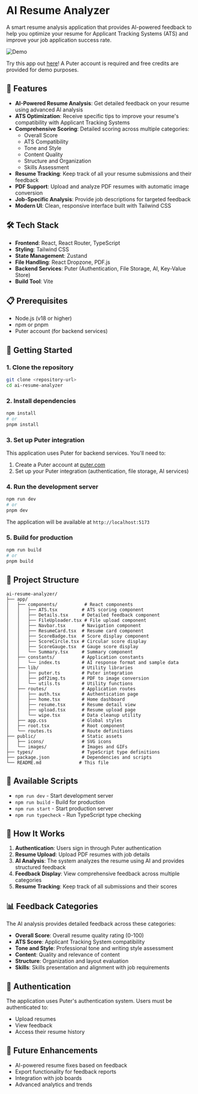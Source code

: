 # AI Resume Analyzer

A smart resume analysis application that provides AI-powered feedback to help you optimize your resume for Applicant Tracking Systems (ATS) and improve your job application success rate.

![Demo](public/resume-analyzer-demo.gif)

Try this app out [here](https://puter.com/app/jimmys-ai-resume-analyzer)! A Puter account is required and free credits are provided for demo purposes.

## 🚀 Features

- **AI-Powered Resume Analysis**: Get detailed feedback on your resume using advanced AI analysis
- **ATS Optimization**: Receive specific tips to improve your resume's compatibility with Applicant Tracking Systems
- **Comprehensive Scoring**: Detailed scoring across multiple categories:
  - Overall Score
  - ATS Compatibility
  - Tone and Style
  - Content Quality
  - Structure and Organization
  - Skills Assessment
- **Resume Tracking**: Keep track of all your resume submissions and their feedback
- **PDF Support**: Upload and analyze PDF resumes with automatic image conversion
- **Job-Specific Analysis**: Provide job descriptions for targeted feedback
- **Modern UI**: Clean, responsive interface built with Tailwind CSS

## 🛠️ Tech Stack

- **Frontend**: React, React Router, TypeScript
- **Styling**: Tailwind CSS
- **State Management**: Zustand
- **File Handling**: React Dropzone, PDF.js
- **Backend Services**: Puter (Authentication, File Storage, AI, Key-Value Store)
- **Build Tool**: Vite

## 📋 Prerequisites

- Node.js (v18 or higher)
- npm or pnpm
- Puter account (for backend services)

## 🚀 Getting Started

### 1. Clone the repository

```bash
git clone <repository-url>
cd ai-resume-analyzer
```

### 2. Install dependencies

```bash
npm install
# or
pnpm install
```

### 3. Set up Puter integration

This application uses Puter for backend services. You'll need to:

1. Create a Puter account at [puter.com](https://puter.com)
2. Set up your Puter integration (authentication, file storage, AI services)

### 4. Run the development server

```bash
npm run dev
# or
pnpm dev
```

The application will be available at `http://localhost:5173`

### 5. Build for production

```bash
npm run build
# or
pnpm build
```

## 📁 Project Structure

```
ai-resume-analyzer/
├── app/
│   ├── components/          # React components
│   │   ├── ATS.tsx         # ATS scoring component
│   │   ├── Details.tsx     # Detailed feedback component
│   │   ├── FileUploader.tsx # File upload component
│   │   ├── Navbar.tsx      # Navigation component
│   │   ├── ResumeCard.tsx  # Resume card component
│   │   ├── ScoreBadge.tsx  # Score display component
│   │   ├── ScoreCircle.tsx # Circular score display
│   │   ├── ScoreGauge.tsx  # Gauge score display
│   │   └── Summary.tsx     # Summary component
│   ├── constants/          # Application constants
│   │   └── index.ts        # AI response format and sample data
│   ├── lib/                # Utility libraries
│   │   ├── puter.ts        # Puter integration
│   │   ├── pdf2img.ts      # PDF to image conversion
│   │   └── utils.ts        # Utility functions
│   ├── routes/             # Application routes
│   │   ├── auth.tsx        # Authentication page
│   │   ├── home.tsx        # Home dashboard
│   │   ├── resume.tsx      # Resume detail view
│   │   ├── upload.tsx      # Resume upload page
│   │   └── wipe.tsx        # Data cleanup utility
│   ├── app.css             # Global styles
│   ├── root.tsx            # Root component
│   └── routes.ts           # Route definitions
├── public/                 # Static assets
│   ├── icons/              # SVG icons
│   └── images/             # Images and GIFs
├── types/                  # TypeScript type definitions
├── package.json            # Dependencies and scripts
└── README.md              # This file
```

## 🔧 Available Scripts

- `npm run dev` - Start development server
- `npm run build` - Build for production
- `npm run start` - Start production server
- `npm run typecheck` - Run TypeScript type checking

## 🎯 How It Works

1. **Authentication**: Users sign in through Puter authentication
2. **Resume Upload**: Upload PDF resumes with job details
3. **AI Analysis**: The system analyzes the resume using AI and provides structured feedback
4. **Feedback Display**: View comprehensive feedback across multiple categories
5. **Resume Tracking**: Keep track of all submissions and their scores

## 📊 Feedback Categories

The AI analysis provides detailed feedback across these categories:

- **Overall Score**: Overall resume quality rating (0-100)
- **ATS Score**: Applicant Tracking System compatibility
- **Tone and Style**: Professional tone and writing style assessment
- **Content**: Quality and relevance of content
- **Structure**: Organization and layout evaluation
- **Skills**: Skills presentation and alignment with job requirements

## 🔐 Authentication

The application uses Puter's authentication system. Users must be authenticated to:
- Upload resumes
- View feedback
- Access their resume history

## 🔮 Future Enhancements

- AI-powered resume fixes based on feedback
- Export functionality for feedback reports
- Integration with job boards
- Advanced analytics and trends


